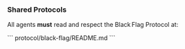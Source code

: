 ### Shared Protocols

All agents **must** read and respect the Black Flag Protocol at:

\`\`\`
protocol/black-flag/README.md
\`\`\`
